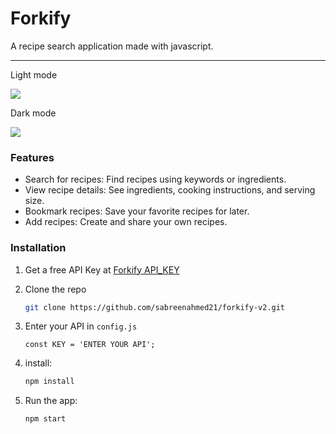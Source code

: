 <h1>Forkify</h1> 
<p>A recipe search application made with javascript.</p>
<hr>
<p>Light mode</p>
<img src="https://github.com/sabreenahmed21/Forkify/assets/117122016/60aa0497-46c5-4ef2-a007-63a4a5dee9db" />
<p>Dark mode</p>
<img src="https://github.com/sabreenahmed21/Forkify/assets/117122016/9fd01eab-4d06-4588-acf6-bb7c24dcfa0a" />
<h3>Features</h3> 


- Search for recipes: Find recipes using keywords or ingredients.
- View recipe details: See ingredients, cooking instructions, and serving size.
- Bookmark recipes: Save your favorite recipes for later.
- Add recipes: Create and share your own recipes.

### Installation

1. Get a free API Key at [Forkify API_KEY](https://forkify-api.herokuapp.com/v2)
2. Clone the repo
   ```sh
   git clone https://github.com/sabreenahmed21/forkify-v2.git
   ```
3. Enter your API in `config.js`
   ```JS
   const KEY = 'ENTER YOUR API';
   ```

4. install:
   ```sh
   npm install
   ```
4. Run the app:
   ```sh
   npm start
   ```
